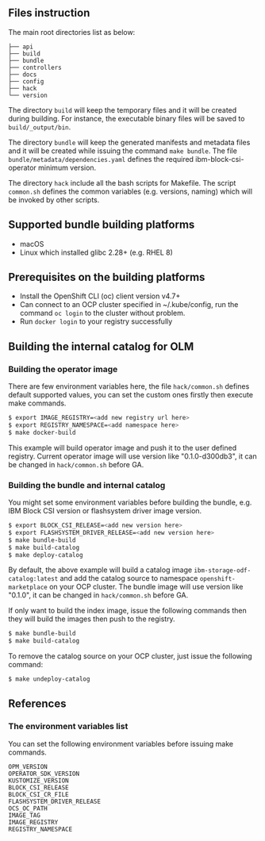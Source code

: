 
## Files instruction

The main root directories list as below:

```
├── api
├── build
├── bundle
├── controllers
├── docs
├── config
├── hack
└── version
```

The directory `build` will keep the temporary files and it will be created during building. For instance, the executable binary files will be saved to `build/_output/bin`.

The directory `bundle` will keep the generated manifests and metadata files and it will be created while issuing the command `make bundle`. The file `bundle/metadata/dependencies.yaml` defines the required ibm-block-csi-operator minimum version.

The directory `hack` include all the bash scripts for Makefile. The script `common.sh` defines the common variables (e.g. versions, naming) which will be invoked by other scripts.

## Supported bundle building platforms

- macOS
- Linux which installed glibc 2.28+ (e.g. RHEL 8)

## Prerequisites on the building platforms

- Install the OpenShift CLI (oc) client version v4.7+
- Can connect to an OCP cluster specified in ~/.kube/config, run the command `oc login` to the cluster without problem.
- Run `docker login` to your registry successfully

## Building the internal catalog for OLM

### Building the operator image

There are few environment variables here, the file `hack/common.sh` defines default supported values, you can set the custom ones firstly then execute make commands.

```bash
$ export IMAGE_REGISTRY=<add new registry url here>
$ export REGISTRY_NAMESPACE=<add namespace here>
$ make docker-build
```

This example will build operator image and push it to the user defined registry. Current operator image will use version like "0.1.0-d300db3", it can be changed in `hack/common.sh` before GA.

### Building the bundle and internal catalog

You might set some environment variables before building the bundle, e.g. IBM Block CSI version or flashsystem driver image version.

```bash
$ export BLOCK_CSI_RELEASE=<add new version here>
$ export FLASHSYSTEM_DRIVER_RELEASE=<add new version here>
$ make bundle-build
$ make build-catalog
$ make deploy-catalog
```

By default, the above example will build a catalog image `ibm-storage-odf-catalog:latest` and add the catalog source to namespace `openshift-marketplace` on your OCP cluster. The bundle image will use version like "0.1.0", it can be changed in `hack/common.sh` before GA.

If only want to build the index image, issue the following commands then they will build the images then push to the registry.

```bash
$ make bundle-build
$ make build-catalog
```

To remove the catalog source on your OCP cluster, just issue the following command:

```bash
$ make undeploy-catalog
```

## References

### The environment variables list

You can set the following environment variables before issuing make commands.

```
OPM_VERSION
OPERATOR_SDK_VERSION
KUSTOMIZE_VERSION
BLOCK_CSI_RELEASE
BLOCK_CSI_CR_FILE
FLASHSYSTEM_DRIVER_RELEASE
OCS_OC_PATH
IMAGE_TAG
IMAGE_REGISTRY
REGISTRY_NAMESPACE
```
